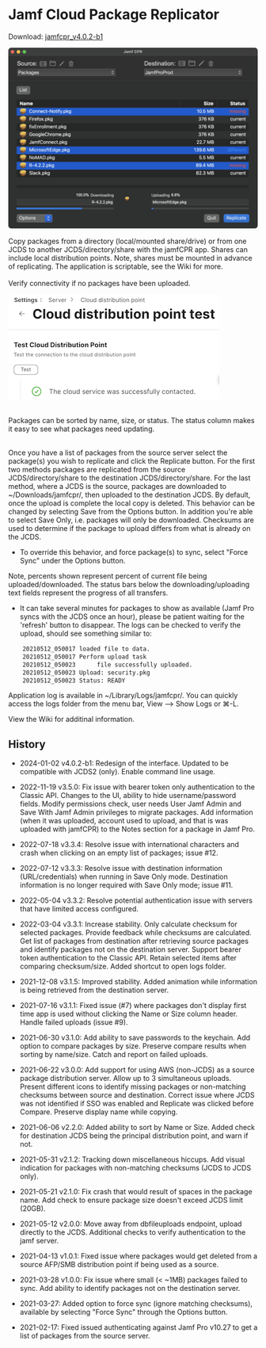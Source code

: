 # Jamf Cloud Package Replicator 

Download: [jamfcpr_v4.0.2-b1](https://github.com/BIG-RAT/jamfcpr/releases/download/v4.0.2-b1/jamfcpr_v4.0.2-b1.zip)

![alt text](./images/jamfcpr.png "jamfcpr")

Copy packages from a directory (local/mounted share/drive) or from one JCDS to another JCDS/directory/share with the jamfCPR app.  Shares can include local distribution points.  Note, shares must be mounted in advance of replicating.  The application is scriptable, see the Wiki for more.
<br><br>
Verify connectivity if no packages have been uploaded.

![alt text](./images/test.png "test")
<br><br>


Packages can be sorted by name, size, or status.  The status column makes it easy to see what packages need updating.
<br><br>

Once you have a list of packages from the source server select the package(s) you wish to replicate and click the Replicate button.  For the first two methods packages are replicated from the source JCDS/directory/share to the destination JCDS/directory/share.  For the last method, where a JCDS is the source, packages are downloaded to ~/Downloads/jamfcpr/, then uploaded to the destination JCDS.  By default, once the upload is complete the local copy is deleted.  This behavior can be changed by selecting Save from the Options button.  In addition you're able to select Save Only, i.e. packages will only be downloaded.
Checksums are used to determine if the package to upload differs from what is already on the JCDS. 

* To override this behavior, and force package(s) to sync, select "Force Sync" under the Options button.

Note, percents shown represent percent of current file being uploaded/downloaded.  The status bars below the downloading/uploading text fields represent the progress of all transfers.  

* It can take several minutes for packages to show as available (Jamf Pro syncs with the JCDS once an hour), please be patient waiting for the 'refresh' button to disappear.  The logs can be checked to verify the upload, should see something similar to:

```
    20210512_050017 loaded file to data.
    20210512_050017 Perform upload task
    20210512_050023 	 file successfully uploaded.
    20210512_050023 Upload: security.pkg
    20210512_050023 Status: READY
```

Application log is available in ~/Library/Logs/jamfcpr/.  You can quickly access the logs folder from the menu bar, View --> Show Logs or ⌘-L.

View the Wiki for additinal information.

## History

- 2024-01-02 v4.0.2-b1:  Redesign of the interface. Updated to be compatible with JCDS2 (only).  Enable command line usage.

- 2022-11-19 v3.5.0:  Fix issue with bearer token only authentication to the Classic API.  Changes to the UI, ability to hide username/password fields.  Modify permissions check, user needs User Jamf Admin and Save With Jamf Admin privileges to migrate packages.  Add information (when it was uploaded, account used to upload, and that is was uploaded with jamfCPR) to the Notes section for a package in Jamf Pro.

- 2022-07-18 v3.3.4:  Resolve issue with international characters and crash when clicking on an empty list of packages; issue #12.

- 2022-07-12 v3.3.3:  Resolve issue with destination information (URL/credentials) when running in Save Only mode.  Destination information is no longer required with Save Only mode; issue #11.

- 2022-05-04 v3.3.2:  Resolve potential authentication issue with servers that have limited access configured.

- 2022-03-04 v3.3.1:  Increase stability.  Only calculate checksum for selected packages.  Provide feedback while checksums are calculated.  Get list of packages from destination after retrieving source packages and identify packages not on the destination server.  Support bearer token authentication to the Classic API.  Retain selected items after comparing checksum/size.  Added shortcut to open logs folder.

- 2021-12-08 v3.1.5:  Improved stability.  Added animation while information is being retrieved from the destination server.

- 2021-07-16 v3.1.1:  Fixed issue (#7) where packages don't display first time app is used without clicking the Name or Size column header.  Handle failed uploads (issue #9).

- 2021-06-30 v3.1.0:  Add ability to save passwords to the keychain.  Add option to compare packages by size.  Preserve compare results when sorting by name/size.  Catch and report on failed uploads.

- 2021-06-22 v3.0.0:  Add support for using AWS (non-JCDS) as a source package distribution server.  Allow up to 3 simultaneous uploads.  Present different icons to identify missing packages or non-matching checksums between source and destination.  Correct issue where JCDS was not identified if SSO was enabled and Replicate was clicked before Compare.  Preserve display name while copying.

- 2021-06-06 v2.2.0:  Added ability to sort by Name or Size.  Added check for destination JCDS being the principal distribution point, and warn if not.

- 2021-05-31 v2.1.2:  Tracking down miscellaneous hiccups.  Add visual indication for packages with non-matching checksums (JCDS to JCDS only).

- 2021-05-21 v2.1.0: Fix crash that would result of spaces in the package name.  Add check to ensure package size doesn't exceed JCDS limit (20GB).  

- 2021-05-12 v2.0.0: Move away from dbfileuploads endpoint, upload directly to the JCDS.  Additional checks to verify authentication to the jamf server.

- 2021-04-13 v1.0.1: Fixed issue where packages would get deleted from a source AFP/SMB distribution point if being used as a source.

- 2021-03-28 v1.0.0: Fix issue where small (< ~1MB) packages failed to sync.  Add ability to identify packages not on the destination server.

- 2021-03-27: Added option to force sync (ignore matching checksums), available by selecting "Force Sync" through the Options button.

- 2021-02-17: Fixed issued authenticating against Jamf Pro v10.27 to get a list of packages from the source server.
